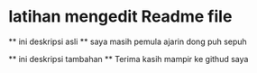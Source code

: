 # latihan mengedit Readme file
** ini deskripsi asli **
saya masih pemula ajarin dong puh sepuh

** ini deskripsi tambahan **
Terima kasih mampir ke githud saya
